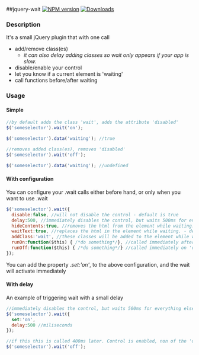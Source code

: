 ##jquery-wait [![NPM version][npm-image]][npm-url] [![Downloads][downloads-image]][npm-url]

### Description
It's a small jQuery plugin that with one call 
 * add/remove class(es)
    * *it can also delay adding classes so wait only appears if your app is slow.*
 * disable/enable your control
 * let you know if a current element is 'waiting'
 * call functions before/after waiting

### Usage

#### Simple
~~~javascript
//by default adds the class 'wait', adds the attribute 'disabled'
$('someselector').wait('on');

$('someselector').data('waiting'); //true

//removes added class(es), removes 'disabled'
$('someselector').wait('off');

$('someselector').data('waiting'); //undefined
~~~

#### With configuration
You can configure your .wait calls either before hand, or only when you want to use .wait
~~~javascript
$('someselector').wait({
  disable:false, //will not disable the control - default is true
  delay:500, //immediately disables the control, but waits 500ms for everything else - default is 0
  hideContents:true, //removes the html from the element while waiting. - default is false
  waitText:true, //replaces the html in the element while waiting. - default is false
  addClass:'wait', //these classes will be added to the element while waiting. - default is 'wait'
  runOn:function($this) { /*do something*/}, //called immediately after delay runs out. Passed $(element). If it returns a function, that function is called after all other operations. - default is not present 
  runOff:function($this) { /*do something*/} //called immediately on 'off'. Passed $(element). If it returns a function,  that function is called after all other operations.  - default is not present
});
~~~
You can add the property _.set:'on'_, to the above configuration, and the wait will activate immediately

#### With delay
An example of triggering wait with a small delay
~~~javascript
//immediately disables the control, but waits 500ms for everything else
$('someselector').wait({
  set:'on',
  delay:500 //miliseconds
});

//if this this is called 400ms later. Control is enabled, non of the 'on' operations are run
$('someselector').wait('off');
~~~

[npm-url]: https://npmjs.org/package/jquery-wait
[downloads-image]: http://img.shields.io/npm/dm/jquery-wait.svg
[npm-image]: http://img.shields.io/npm/v/jquery-wait.svg





